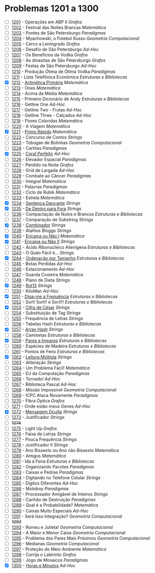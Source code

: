 # Problemas 1201 a 1300

  - [ ]  [1201](https://www.urionlinejudge.com.br/judge/pt/problems/view/1201) - Operações em ABP II *Grafos*
  - [ ]  [1202](https://www.urionlinejudge.com.br/judge/pt/problems/view/1202) - Festival das Noites Brancas *Matemática*
  - [ ]  [1203](https://www.urionlinejudge.com.br/judge/pt/problems/view/1203) - Pontes de São Petersburgo *Paradigmas*
  - [ ]  [1204](https://www.urionlinejudge.com.br/judge/pt/problems/view/1204) - Myachowski, o Futebol Russo *Geometria Computacional*
  - [ ]  [1205](https://www.urionlinejudge.com.br/judge/pt/problems/view/1205) - Cerco a Leningrado *Grafos*
  - [ ]  [1206](https://www.urionlinejudge.com.br/judge/pt/problems/view/1206) - Desafio de São Petersburgo *Ad-Hoc*
  - [ ]  [1207](https://www.urionlinejudge.com.br/judge/pt/problems/view/1207) - Os Benefícios da Vodka *Grafos*
  - [ ]  [1208](https://www.urionlinejudge.com.br/judge/pt/problems/view/1208) - As dinastias de São Petersburgo *Grafos*
  - [ ]  [1209](https://www.urionlinejudge.com.br/judge/pt/problems/view/1209) - Festas de São Petersburgo *Ad-Hoc*
  - [ ]  [1210](https://www.urionlinejudge.com.br/judge/pt/problems/view/1210) - Produção Ótima de Ótima Vodka *Paradigmas*
  - [ ]  [1211](https://www.urionlinejudge.com.br/judge/pt/problems/view/1211) - Lista Telefônica Econômica *Estruturas e Bibliotecas*
  - [x]  [1212](https://www.urionlinejudge.com.br/judge/pt/problems/view/1212) - [Aritmética Primária](https://github.com/potigol/URI-Potigol/blob/master/src/1201-1300/1212.poti) *Matemática*
  - [ ]  [1213](https://www.urionlinejudge.com.br/judge/pt/problems/view/1213) - Ones *Matemática*
  - [ ]  [1214](https://www.urionlinejudge.com.br/judge/pt/problems/view/1214) - Acima da Média *Matemática*
  - [ ]  [1215](https://www.urionlinejudge.com.br/judge/pt/problems/view/1215) - Primeiro Dicionário de Andy *Estruturas e Bibliotecas*
  - [ ]  [1216](https://www.urionlinejudge.com.br/judge/pt/problems/view/1216) - Getline One *Ad-Hoc*
  - [ ]  [1217](https://www.urionlinejudge.com.br/judge/pt/problems/view/1217) - Getline Two - Frutas *Ad-Hoc*
  - [ ]  [1218](https://www.urionlinejudge.com.br/judge/pt/problems/view/1218) - Getline Three -  Calçados *Ad-Hoc*
  - [ ]  [1219](https://www.urionlinejudge.com.br/judge/pt/problems/view/1219) - Flores Coloridas *Matemática*
  - [ ]  [1220](https://www.urionlinejudge.com.br/judge/pt/problems/view/1220) - A Viagem *Matemática*
  - [x]  [1221](https://www.urionlinejudge.com.br/judge/pt/problems/view/1221) - [Primo Rápido](https://github.com/potigol/URI-Potigol/blob/master/src/1201-1300/1221.poti) *Matemática*
  - [ ]  [1222](https://www.urionlinejudge.com.br/judge/pt/problems/view/1222) - Concurso de Contos *Strings*
  - [ ]  [1223](https://www.urionlinejudge.com.br/judge/pt/problems/view/1223) - Tobogan de Bolinhas *Geometria Computacional*
  - [ ]  [1224](https://www.urionlinejudge.com.br/judge/pt/problems/view/1224) - Cartões *Paradigmas*
  - [x]  [1225](https://www.urionlinejudge.com.br/judge/pt/problems/view/1225) - [Coral Perfeito](https://github.com/potigol/URI-Potigol/blob/master/src/1201-1300/1225.poti) *Ad-Hoc*
  - [ ]  [1226](https://www.urionlinejudge.com.br/judge/pt/problems/view/1226) - Elevador Espacial *Paradigmas*
  - [ ]  [1227](https://www.urionlinejudge.com.br/judge/pt/problems/view/1227) - Perdido na Noite *Grafos*
  - [ ]  [1228](https://www.urionlinejudge.com.br/judge/pt/problems/view/1228) - Grid de Largada *Ad-Hoc*
  - [ ]  [1229](https://www.urionlinejudge.com.br/judge/pt/problems/view/1229) - Combate ao Câncer *Paradigmas*
  - [ ]  [1230](https://www.urionlinejudge.com.br/judge/pt/problems/view/1230) - Integral *Matemática*
  - [ ]  [1231](https://www.urionlinejudge.com.br/judge/pt/problems/view/1231) - Palavras *Paradigmas*
  - [ ]  [1232](https://www.urionlinejudge.com.br/judge/pt/problems/view/1232) - Ciclo de Rubik *Matemática*
  - [ ]  [1233](https://www.urionlinejudge.com.br/judge/pt/problems/view/1233) - Estrela *Matemática*
  - [x]  [1234](https://www.urionlinejudge.com.br/judge/pt/problems/view/1234) - [Sentença Dançante](https://github.com/potigol/URI-Potigol/blob/master/src/1201-1300/1234.poti) *Strings*
  - [x]  [1235](https://www.urionlinejudge.com.br/judge/pt/problems/view/1235) - [De Dentro para Fora](https://github.com/potigol/URI-Potigol/blob/master/src/1201-1300/1235.poti) *Strings*
  - [ ]  [1236](https://www.urionlinejudge.com.br/judge/pt/problems/view/1236) - Compactação de Nulos e Brancos *Estruturas e Bibliotecas*
  - [ ]  [1237](https://www.urionlinejudge.com.br/judge/pt/problems/view/1237) - Comparação de Substring *Strings*
  - [x]  [1238](https://www.urionlinejudge.com.br/judge/pt/problems/view/1238) - [Combinador](https://github.com/potigol/URI-Potigol/blob/master/src/1201-1300/1238.poti) *Strings*
  - [ ]  [1239](https://www.urionlinejudge.com.br/judge/pt/problems/view/1239) - Atalhos Bloggo *Strings*
  - [x]  [1240](https://www.urionlinejudge.com.br/judge/pt/problems/view/1240) - [Encaixa ou Não I](https://github.com/potigol/URI-Potigol/blob/master/src/1201-1300/1240.poti) *Matemática*
  - [x]  [1241](https://www.urionlinejudge.com.br/judge/pt/problems/view/1241) - [Encaixa ou Não II](https://github.com/potigol/URI-Potigol/blob/master/src/1201-1300/1241.poti) *Strings*
  - [ ]  [1242](https://www.urionlinejudge.com.br/judge/pt/problems/view/1242) - Ácido Ribonucleico Alienígena *Estruturas e Bibliotecas*
  - [ ]  [1243](https://www.urionlinejudge.com.br/judge/pt/problems/view/1243) - O Quão Fácil é... *Strings*
  - [x]  [1244](https://www.urionlinejudge.com.br/judge/pt/problems/view/1244) - [Ordenação por Tamanho](https://github.com/potigol/URI-Potigol/blob/master/src/1201-1300/1244.poti) *Estruturas e Bibliotecas*
  - [ ]  [1245](https://www.urionlinejudge.com.br/judge/pt/problems/view/1245) - Botas Perdidas *Ad-Hoc*
  - [ ]  [1246](https://www.urionlinejudge.com.br/judge/pt/problems/view/1246) - Estacionamento *Ad-Hoc*
  - [ ]  [1247](https://www.urionlinejudge.com.br/judge/pt/problems/view/1247) - Guarda Costeira *Matemática*
  - [ ]  [1248](https://www.urionlinejudge.com.br/judge/pt/problems/view/1248) - Plano de Dieta *Strings*
  - [x]  [1249](https://www.urionlinejudge.com.br/judge/pt/problems/view/1249) - [Rot13](https://github.com/potigol/URI-Potigol/blob/master/src/1201-1300/1249.poti) *Strings*
  - [ ]  [1250](https://www.urionlinejudge.com.br/judge/pt/problems/view/1250) - KiloMan *Ad-Hoc*
  - [x]  [1251](https://www.urionlinejudge.com.br/judge/pt/problems/view/1251) - [Diga-me a Frequência](https://github.com/potigol/URI-Potigol/blob/master/src/1201-1300/1251.poti) *Estruturas e Bibliotecas*
  - [ ]  [1252](https://www.urionlinejudge.com.br/judge/pt/problems/view/1252) - Sort! Sort!! e Sort!!! *Estruturas e Bibliotecas*
  - [x]  [1253](https://www.urionlinejudge.com.br/judge/pt/problems/view/1253) - [Cifra de César](https://github.com/potigol/URI-Potigol/blob/master/src/1201-1300/1253.poti) *Strings*
  - [ ]  [1254](https://www.urionlinejudge.com.br/judge/pt/problems/view/1254) - Substituição de Tag *Strings*
  - [ ]  [1255](https://www.urionlinejudge.com.br/judge/pt/problems/view/1255) - Frequência de Letras *Strings*
  - [ ]  [1256](https://www.urionlinejudge.com.br/judge/pt/problems/view/1256) - Tabelas Hash *Estruturas e Bibliotecas*
  - [x]  [1257](https://www.urionlinejudge.com.br/judge/pt/problems/view/1257) - [Array Hash](https://github.com/potigol/URI-Potigol/blob/master/src/1201-1300/1257.poti) *Strings*
  - [ ]  [1258](https://www.urionlinejudge.com.br/judge/pt/problems/view/1258) - Camisetas *Estruturas e Bibliotecas*
  - [x]  [1259](https://www.urionlinejudge.com.br/judge/pt/problems/view/1259) - [Pares e Ímpares](https://github.com/potigol/URI-Potigol/blob/master/src/1201-1300/1259.poti) *Estruturas e Bibliotecas*
  - [ ]  [1260](https://www.urionlinejudge.com.br/judge/pt/problems/view/1260) - Espécies de Madeira *Estruturas e Bibliotecas*
  - [ ]  [1261](https://www.urionlinejudge.com.br/judge/pt/problems/view/1261) - Pontos de Feno *Estruturas e Bibliotecas*
  - [x]  [1262](https://www.urionlinejudge.com.br/judge/pt/problems/view/1262) - [Leitura Múltipla](https://github.com/potigol/URI-Potigol/blob/master/src/1201-1300/1262.poti) *Strings*
  - [ ]  [1263](https://www.urionlinejudge.com.br/judge/pt/problems/view/1263) - Aliteração *Strings*
  - [ ]  [1264](https://www.urionlinejudge.com.br/judge/pt/problems/view/1264) - Um Problema Fácil! *Matemática*
  - [ ]  [1265](https://www.urionlinejudge.com.br/judge/pt/problems/view/1265) - DJ da Computação *Paradigmas*
  - [ ]  [1266](https://www.urionlinejudge.com.br/judge/pt/problems/view/1266) - Tornado! *Ad-Hoc*
  - [ ]  [1267](https://www.urionlinejudge.com.br/judge/pt/problems/view/1267) - Biblioteca Pascal *Ad-Hoc*
  - [ ]  [1268](https://www.urionlinejudge.com.br/judge/pt/problems/view/1268) - Missão Impossível *Geometria Computacional*
  - [ ]  [1269](https://www.urionlinejudge.com.br/judge/pt/problems/view/1269) - ICPC Ataca Novamente *Paradigmas*
  - [ ]  [1270](https://www.urionlinejudge.com.br/judge/pt/problems/view/1270) - Fibra Óptica *Grafos*
  - [ ]  [1271](https://www.urionlinejudge.com.br/judge/pt/problems/view/1271) - Onde estão meus Genes *Ad-Hoc*
  - [x]  [1272](https://www.urionlinejudge.com.br/judge/pt/problems/view/1272) - [Mensagem Oculta](https://github.com/potigol/URI-Potigol/blob/master/src/1201-1300/1272.poti) *Strings*
  - [ ]  [1273](https://www.urionlinejudge.com.br/judge/pt/problems/view/1273) - Justificador *Strings*
  - [ ] ~~1274~~
  - [ ]  [1275](https://www.urionlinejudge.com.br/judge/pt/problems/view/1275) - Light Up *Grafos*
  - [ ]  [1276](https://www.urionlinejudge.com.br/judge/pt/problems/view/1276) - Faixa de Letras *Strings*
  - [ ]  [1277](https://www.urionlinejudge.com.br/judge/pt/problems/view/1277) - Pouca Frequência *Strings*
  - [ ]  [1278](https://www.urionlinejudge.com.br/judge/pt/problems/view/1278) - Justificador II *Strings*
  - [ ]  [1279](https://www.urionlinejudge.com.br/judge/pt/problems/view/1279) - Ano Bissexto ou Ano não Bissexto *Matemática*
  - [ ]  [1280](https://www.urionlinejudge.com.br/judge/pt/problems/view/1280) - Amigos *Matemática*
  - [ ]  [1281](https://www.urionlinejudge.com.br/judge/pt/problems/view/1281) - Ida à Feira *Estruturas e Bibliotecas*
  - [ ]  [1282](https://www.urionlinejudge.com.br/judge/pt/problems/view/1282) - Organizando Pacotes *Paradigmas*
  - [ ]  [1283](https://www.urionlinejudge.com.br/judge/pt/problems/view/1283) - Caixas e Pedras *Paradigmas*
  - [ ]  [1284](https://www.urionlinejudge.com.br/judge/pt/problems/view/1284) - Digitando no Telefone Celular *Strings*
  - [ ]  [1285](https://www.urionlinejudge.com.br/judge/pt/problems/view/1285) - Dígitos Diferentes *Ad-Hoc*
  - [ ]  [1286](https://www.urionlinejudge.com.br/judge/pt/problems/view/1286) - Motoboy *Paradigmas*
  - [ ]  [1287](https://www.urionlinejudge.com.br/judge/pt/problems/view/1287) - Processador Amigável de Inteiros *Strings*
  - [ ]  [1288](https://www.urionlinejudge.com.br/judge/pt/problems/view/1288) - Canhão de Destruição *Paradigmas*
  - [ ]  [1289](https://www.urionlinejudge.com.br/judge/pt/problems/view/1289) - Qual é a Probabilidade? *Matemática*
  - [ ]  [1290](https://www.urionlinejudge.com.br/judge/pt/problems/view/1290) - Caixas Muito Especiais *Ad-Hoc*
  - [ ]  [1291](https://www.urionlinejudge.com.br/judge/pt/problems/view/1291) - Será Isso Integração? *Geometria Computacional*
  - [ ] ~~1292~~
  - [ ]  [1293](https://www.urionlinejudge.com.br/judge/pt/problems/view/1293) - Romeu e Julieta! *Geometria Computacional*
  - [ ]  [1294](https://www.urionlinejudge.com.br/judge/pt/problems/view/1294) - A Maior e Menor Caixa *Geometria Computacional*
  - [ ]  [1295](https://www.urionlinejudge.com.br/judge/pt/problems/view/1295) - Problema dos Pares Mais Próximos *Geometria Computacional*
  - [ ]  [1296](https://www.urionlinejudge.com.br/judge/pt/problems/view/1296) - Medianas *Geometria Computacional*
  - [ ]  [1297](https://www.urionlinejudge.com.br/judge/pt/problems/view/1297) - Proteção do Meio Ambiente *Matemática*
  - [ ]  [1298](https://www.urionlinejudge.com.br/judge/pt/problems/view/1298) - Corrija o Labirinto *Grafos*
  - [ ]  [1299](https://www.urionlinejudge.com.br/judge/pt/problems/view/1299) - Jogo de Mosaicos *Paradigmas*
  - [x]  [1300](https://www.urionlinejudge.com.br/judge/pt/problems/view/1300) - [Horas e Minutos](https://github.com/potigol/URI-Potigol/blob/master/src/1201-1300/1300.poti) *Ad-Hoc*